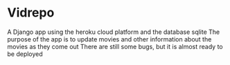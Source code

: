 # Vidrepo
A Django app using the heroku cloud platform and the database sqlite 
The purpose of the app is to update movies and other information about the movies as they come out
There are still some bugs, but it is almost ready to be deployed

